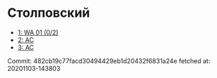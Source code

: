 # Столповский
- [1: WA 01 (0/2)](1.md)
- [2: AC](2.md)
- [3: AC](3.md)

Commit: 482cb19c77facd30494429eb1d20432f6831a24e
 fetched at: 20201103-143803

